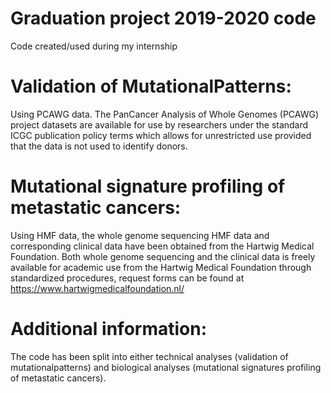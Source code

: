 # Graduation project 2019-2020 code
Code created/used during my internship
# Validation of MutationalPatterns:
Using PCAWG data. The PanCancer Analysis of Whole Genomes (PCAWG) project datasets are available for use by researchers under the standard ICGC publication policy terms which allows for unrestricted use provided that the data is not used to identify donors.

# Mutational signature profiling of metastatic cancers: 
Using HMF data, the whole genome sequencing HMF data and corresponding clinical data have been obtained from the Hartwig Medical Foundation. Both whole genome sequencing and the clinical data is freely available for academic use from the Hartwig Medical Foundation through standardized procedures, request forms can be found at https://www.hartwigmedicalfoundation.nl/
# Additional information:
The code has been split into either technical analyses (validation of mutationalpatterns) and biological analyses (mutational signatures profiling of metastatic cancers).
